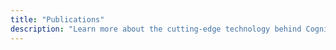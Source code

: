 ```yaml
---
title: "Publications"
description: "Learn more about the cutting-edge technology behind CogniCrypt."
---
```

